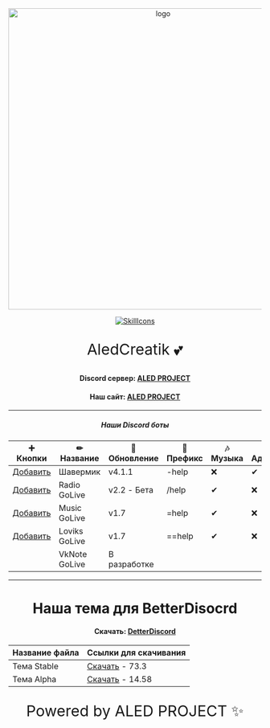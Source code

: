 <div id="logo" align="center">
<img src="https://i.imgur.com/hiZVAD2.png" alt="logo" style="width:600px;height:auto"> 
  
  <a href="#">![SkillIcons](https://skillicons.dev/icons?i=js,nodejs,java,py,html,css,heroku,mongodb,vscode,discord)</a>
<p align="center" style="font-size:30px">AledCreatik 💕</p>
  
#### Discord сервер: [ALED PROJECT](https://discord.gg/5BM4XD3qxM)
#### Наш сайт: [ALED PROJECT](https://aledproject.github.io)
---

##### Наши Discord боты 
➕ Кнопки           | ✏ Название   | 📀 Обновление | 🌠 Префикс | 🎶 Музыка | 🔧 Админ | 💘 NSFW | 👑 Топ
------------------- | ------------- | -------------- | ---------- | --------- | --------- | ------- | -------
[Добавить]()        | Шавермик      | v4.1.1         | -help      | ❌        | ✔        | ✔       | ✔
[Добавить]()        | Radio GoLive  | v2.2 - Бета    | /help      | ✔         | ❌       | ❌      | ✔
[Добавить]()        | Music GoLive  | v1.7           | =help      | ✔         | ❌       | ❌      | ❌
[Добавить]()        | Loviks GoLive | v1.7           | ==help     | ✔         | ❌       | ❌      | ❌
[]()                | VkNote GoLive | В разработке   |            |           |           |         |
---
# Наша тема для BetterDisocrd  
#### Скачать: [DetterDiscord](https://BetterDiscord.app)
Название файла | Ссылки для скачивания
------------ | -------------
Тема Stable | [Скачать](https://github.com/ALEDPROJECT/ALED-THEME/releases/download/R-Stable/aledproject-relese.theme.css) - 73.3
Тема Alpha  | [Скачать](https://github.com/ALEDPROJECT/ALED-THEME/releases/download/A-14.58/aledproject-alpha.theme.css) - 14.58


<p align="center" style="font-size:30px">Powered by ALED PROJECT ✨</p>
